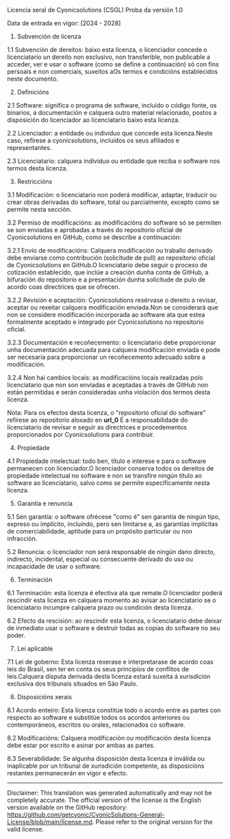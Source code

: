 Licencia xeral de Cyonicsolutions (CSGL)
Proba da versión 1.0

Data de entrada en vigor: [2024 - 2028]

1. Subvención de licenza

1.1 Subvención de dereitos: baixo esta licenza, o licenciador concede o licenciatario un dereito non exclusivo, non transferible, non publicable a acceder, ver e usar o software (como se define a continuación) só con fins persoais e non comerciais, suxeitos aOs termos e condicións establecidos neste documento.

2. Definicións

2.1 Software: significa o programa de software, incluído o código fonte, os binarios, a documentación e calquera outro material relacionado, postos a disposición do licenciador ao licenciatario baixo esta licenza.

2.2 Licenciador: a entidade ou individuo que concede esta licenza.Neste caso, refírese a cyonicsolutions, incluídos os seus afiliados e representantes.

2.3 Licenciatario: calquera individuo ou entidade que reciba o software nos termos desta licenza.

3. Restriccións

3.1 Modificación: o licenciatario non poderá modificar, adaptar, traducir ou crear obras derivadas do software, total ou parcialmente, excepto como se permite nesta sección.

3.2 Permiso de modificacións: as modificacións do software só se permiten se son enviadas e aprobadas a través do repositorio oficial de Cyonicsolutions en GitHub, como se describe a continuación:

3.2.1 Envío de modificacións: Calquera modificación ou traballo derivado debe enviarse como contribución (solicitude de pull) ao repositorio oficial de Cyonicsolutions en GitHub.O licenciatario debe seguir o proceso de cotización establecido, que inclúe a creación dunha conta de GitHub, a bifuración do repositorio e a presentación dunha solicitude de pulo de acordo coas directrices que se ofrecen.

3.2.2 Revisión e aceptación: Cyonicsolutions resérvase o dereito a revisar, aceptar ou rexeitar calquera modificación enviada.Non se considerará que non se considere modificación incorporada ao software ata que estea formalmente aceptado e integrado por Cyonicsolutions no repositorio oficial.

3.2.3 Documentación e recoñecemento: o licenciatario debe proporcionar unha documentación adecuada para calquera modificación enviada e pode ser necesaria para proporcionar un recoñecemento adecuado sobre a modificación.

3.2.4 Non hai cambios locais: as modificacións locais realizadas polo licenciatario que non son enviadas e aceptadas a través de GitHub non están permitidas e serán consideradas unha violación dos termos desta licenza.

Nota: Para os efectos desta licenza, o "repositorio oficial do software" refírese ao repositorio aloxado en __url_0__ É a responsabilidade do licenciatario de revisar e seguir as directrices e procedementos proporcionados por Cyonicsolutions para contribuír.

4. Propiedade

4.1 Propiedade intelectual: todo ben, título e interese e para o software permanecen con licenciador.O licenciador conserva todos os dereitos de propiedade intelectual no software e non se transfire ningún título ao software ao licenciatario, salvo como se permite especificamente nesta licenza.

5. Garantía e renuncia

5.1 Sen garantía: o software ofrécese "como é" sen garantía de ningún tipo, expreso ou implícito, incluíndo, pero sen limitarse a, as garantías implícitas de comerciabilidade, aptitude para un propósito particular ou non infracción.

5.2 Renuncia: o licenciador non será responsable de ningún dano directo, indirecto, incidental, especial ou consecuente derivado do uso ou incapacidade de usar o software.

6. Terminación

6.1 Terminación: esta licenza é efectiva ata que remate.O licenciador poderá rescindir esta licenza en calquera momento ao avisar ao licenciatario se o licenciatario incumpre calquera prazo ou condición desta licenza.

6.2 Efecto da rescisión: ao rescindir esta licenza, o licenciatario debe deixar de inmediato usar o software e destruír todas as copias do software no seu poder.

7. Lei aplicable

7.1 Lei de goberno: Esta licenza rexerase e interpretarase de acordo coas leis do Brasil, sen ter en conta os seus principios de conflitos de leis.Calquera disputa derivada desta licenza estará suxeita á xurisdición exclusiva dos tribunais situados en São Paulo.

8. Disposicións xerais

8.1 Acordo enteiro: Esta licenza constitúe todo o acordo entre as partes con respecto ao software e substitúe todos os acordos anteriores ou contemporáneos, escritos ou orales, relacionados co software.

8.2 Modificacións: Calquera modificación ou modificación desta licenza debe estar por escrito e asinar por ambas as partes.

8.3 Severabilidade: Se algunha disposición desta licenza é inválida ou inaplicable por un tribunal de xurisdición competente, as disposicións restantes permanecerán en vigor e efecto.

---
Disclaimer: This translation was generated automatically and may not be completely accurate. The official version of the license is the English version available on the GitHub repository: https://github.com/getcyonic/CyonicSolutions-General-License/blob/main/license.md. Please refer to the original version for the valid license.
